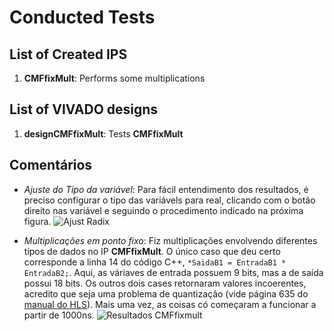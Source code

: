 # Conducted Tests



## List of Created IPS

1. **CMFfixMult**: Performs some multiplications


## List of VIVADO designs

1. **designCMFfixMult**: Tests  **CMFfixMult**



## Comentários

* *Ajuste do Tipo da variável*:
Para fácil entendimento dos resultados, é preciso configurar o tipo das variávels para real, clicando com o botão direito nas variável e seguindo o procedimento indicado na próxima figura.
![Ajust Radix](\figuras/ajusteRadix.png)


* *Multiplicações em ponto fixo*:
  Fiz multiplicações envolvendo diferentes tipos de dados no IP **CMFfixMult**. O único caso que deu certo corresponde a linha 14 do código C++, <code>*SaidaB1 = EntradaB1 * EntradaB2;</code>. Aqui, as váriaves de entrada possuem 9 bits, mas a de saída possui 18 bits. Os outros dois cases retornaram valores incoerentes, acredito que seja uma problema de quantização (vide página 635 do [manual do HLS](https://www.xilinx.com/support/documentation/sw_manuals/xilinx2017_4/ug902-vivado-high-level-synthesis.pdf)). Mais uma vez, as coisas có começaram a funcionar a partir de 1000ns.
  ![Resultados CMFfixmult](/figuras/resultadosCMFfixmult.png)
